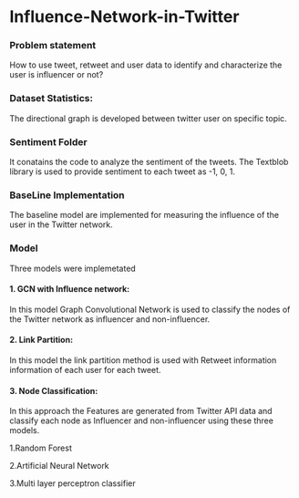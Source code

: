 # Influence-Network-in-Twitter
### Problem statement

How to use tweet, retweet and user data to identify and characterize the user is influencer or not?

### Dataset Statistics:
The directional graph is developed between twitter user on specific topic.

### Sentiment Folder 

It conatains the code to analyze the sentiment of the tweets. The Textblob library is used to provide sentiment to each tweet as -1, 0, 1.

### BaseLine Implementation

The baseline model are implemented for measuring the influence of the user in the Twitter network.

### Model

Three models were implemetated

#### 1. GCN with Influence network:

In this model Graph Convolutional Network is used to classify the nodes of the Twitter network as influencer and non-influencer.

#### 2. Link Partition:

In this model the link partition method is used with Retweet information information of each user for each tweet.

#### 3. Node Classification:

In this approach the Features are generated from Twitter API data and classify each node as Influencer and non-influencer using these three models.

  1.Random Forest
  
  2.Artificial Neural Network
  
  3.Multi layer perceptron classifier
  




